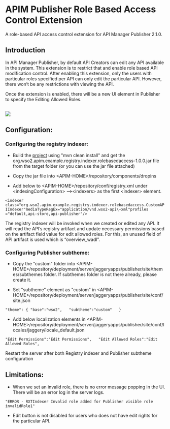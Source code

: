 # APIM Publisher Role Based Access Control Extension

A role-based API access control extension for API Manager Publisher 2.1.0.

## Introduction

In API Manager Publisher, by default API Creators can edit any API available in the system. This extension is to restrict that and enable role based API modification control. After enabling this extension, only the users with particular roles specified per API can only edit the particular API. However, there won’t be any restrictions with viewing the API.

Once the extension is enabled, there will be a new UI element in Publisher to specify the Editing Allowed Roles.

## ![](https://github.com/malinthaprasan/apim-publisher-rbac/raw/master/docs/new-ui-element.jpg)

## Configuration:

### Configuring the registry indexer: 

* Build the [project](https://github.com/malinthaprasan/apim-publisher-rbac/tree/master/role-based-api-editor-indexer) using "mvn clean install" and get the org.wso2.apim.example.registry.indexer.rolebasedaccess-1.0.0.jar file from the target folder \(or you can use the jar file attached\)

* Copy the jar file into &lt;APIM-HOME&gt;/repository/components/dropins

* Add below to &lt;APIM-HOME&gt;/repository/conf/registry.xml under &lt;indexingConfiguration&gt; --&gt;&lt;indexers&gt; as the first &lt;indexer&gt; element.

`<indexer class="org.wso2.apim.example.registry.indexer.rolebasedaccess.CustomAPIIndexer"mediaTypeRegEx="application/vnd.wso2-api\+xml"profiles ="default,api-store,api-publisher"/>`

The registry indexer will be invoked when we created or edited any API. It will read the API’s registry artifact and update necessary permissions based on the artifact field value for edit allowed roles. For this, an unused field of API artifact is used which is “overview\_wadl”.

### Configuring Publisher subtheme:

* Copy the "custom" folder into &lt;APIM-HOME&gt;/repository/deployment/server/jaggeryapps/publisher/site/themes/subthemes folder. If subthemes folder is not there already, please create it.

* Set "subtheme" element as "custom" in &lt;APIM-HOME&gt;/repository/deployment/server/jaggeryapps/publisher/site/conf/site.json

`"theme": {
    "base":"wso2",  
    "subtheme":"custom"  
 }`

* Add below localization elements in &lt;APIM-HOME&gt;/repository/deployment/server/jaggeryapps/publisher/site/conf/locales/jaggery/locale\_default.json

`"Edit Permissions":"Edit Permissions",  
 "Edit Allowed Roles":"Edit Allowed Roles",`

Restart the server after both Registry indexer and Publisher subtheme configuration

## Limitations:

* When we set an invalid role, there is no error message popping in the UI. There will be an error log in the server logs.

`"ERROR - RXTIndexer Invalid role added for Publisher visible role invalidRole1"`

* Edit button is not disabled for users who does not have edit rights for the particular API.

  



